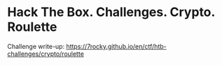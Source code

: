 # Hack The Box. Challenges. Crypto. Roulette

Challenge write-up: https://7rocky.github.io/en/ctf/htb-challenges/crypto/roulette
